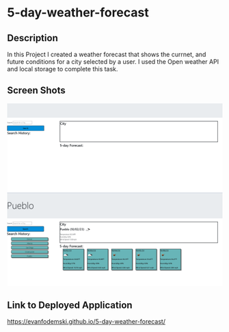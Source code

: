 # 5-day-weather-forecast


## Description
In this Project I created a weather forecast that shows the currnet, and future conditions for a city selected by a user. I used the Open weather API and local storage to complete this task.

## Screen Shots
![Alt text](<Screenshot 2023-10-02 215327.png>)![Alt text](<Screenshot 2023-10-02 215409.png>)


## Link to Deployed Application
https://evanfodemski.github.io/5-day-weather-forecast/